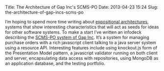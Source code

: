 Title: The Architecture of Gap Inc's SCMS-PO
Date: 2013-04-23 15:24
Slug: the-architecture-of-gap-incs-scms-po

I’m hoping to spend more time writing about [expositional
architectures](http://martinfowler.com/bliki/ExpositionalArchitecture.html),
systems that show interesting characteristics that will act as seeds for
ideas for other software systems. To make a start I’ve written an
infodeck describing the [SCMS-PO system of Gap
Inc](http://martinfowler.com/articles/gap-scms-po). It’s a system for
managing purchase orders with a rich javascript client talking to a java
server system using a resource API. Interesting features include using
knockout.js form of the Presentation Model pattern, a javascript
validator running on both client and server, encapsulating data access
with repositories, using MongoDB as an application database, and the
testing portfolio.

</p>

